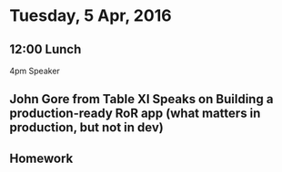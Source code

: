 Tuesday,  5 Apr, 2016
=====================

12:00 Lunch
-----------

4pm Speaker

John Gore from Table XI Speaks on Building a production-ready RoR app (what matters in production, but not in dev)
----------

Homework
--------
